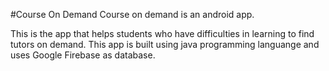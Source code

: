 #Course On Demand
Course on demand is an android app.

This is the app that helps students who have difficulties in learning to find tutors on demand. 
This app is built using java programming languange and uses Google Firebase as database.
